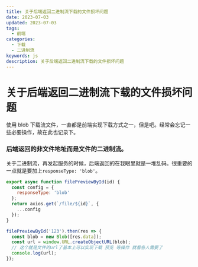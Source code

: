 ```yaml
---
title: 关于后端返回二进制流下载的文件损坏问题
date: 2023-07-03
updated: 2023-07-03
tags:
  - 前端
categories:
  - 下载
  - 二进制流
keywords: js
description: 关于后端返回二进制流下载的文件损坏问题
---
```


# 关于后端返回二进制流下载的文件损坏问题

使用 blob 下载流文件，一直都是前端实现下载方式之一，但是吧。经常会忘记一些必要操作，故在此也记录下。

### 后端返回的非文件地址而是文件的二进制流。

关于二进制流，再发起服务的时候，后端返回的在我眼里就是一堆乱码。很重要的一点就是要加上`responseType: 'blob'`。

```js
export async function filePreviewById(id) {
  const config = {
    responseType: 'blob'
  };
  return axios.get(`/file/${id}`, {
    ...config
  });
}

filePreviewById('123').then(res => {
  const blob = new Blob([res.data]);
  const url = window.URL.createObjectURL(blob);
  // 这个就是文件的url了基本上可以实现下载 预览 等操作 就看各人需要了
  console.log(url);
});
```
